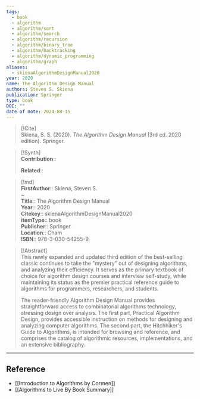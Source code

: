 ```yaml
---
tags:
  - book
  - algorithm
  - algorithm/sort
  - algorithm/search
  - algorithm/recursion
  - algorithm/binary_tree
  - algorithm/backtracking
  - algorithm/dynamic_programming
  - algorithm/graph
aliases:
  - skienaAlgorithmDesignManual2020
year: 2020
name: The Algorithm Design Manual
authors: Steven S. Skiena
publication: Springer
type: book
DOI: ""
date of note: 2024-08-15
---
```


> [!Cite]  
> Skiena, S. S. (2020). _The Algorithm Design Manual_ (3rd ed. 2020 edition). Springer.

>[!Synth]  
>**Contribution**::  
>  
>**Related**::   
>  
  
>[!md]  
> **FirstAuthor**:: Skiena, Steven S.  
~  
> **Title**:: The Algorithm Design Manual  
> **Year**:: 2020  
> **Citekey**:: skienaAlgorithmDesignManual2020  
> **itemType**:: book  
> **Publisher**:: Springer  
> **Location**:: Cham  
> **ISBN**:: 978-3-030-54255-9  

> [!Abstract]  
> This newly expanded and updated third edition of the best-selling classic continues to take the "mystery" out of designing algorithms, and analyzing their efficiency. It serves as the primary textbook of choice for algorithm design courses and interview self-study, while maintaining its status as the premier practical reference guide to algorithms for programmers, researchers, and students.
>
>The reader-friendly Algorithm Design Manual provides straightforward access to combinatorial algorithms technology, stressing design over analysis. The first part, Practical Algorithm Design, provides accessible instruction on methods for designing and analyzing computer algorithms. The second part, the Hitchhiker's Guide to Algorithms, is intended for browsing and reference, and comprises the catalog of algorithmic resources, implementations, and an extensive bibliography.  


-----
## Reference


- [[Introduction to Algorithms by Cormen]]
- [[Algorithms to Live By Book Summary]]